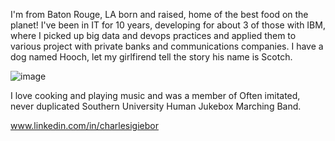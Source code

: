 I'm from Baton Rouge, LA born and raised, home of the best food on the planet!
I've been in IT for 10 years, developing for about 3 of those with IBM, where I picked up big data and devops practices and applied them to various project with private
banks and communications companies. I have a dog named Hooch, let my girlfirend tell the story his name is Scotch. 

![image](https://user-images.githubusercontent.com/20036272/150190297-31146666-1c65-4b99-982a-9a2ffc15c71a.png)

I love cooking and playing music and was a member of Often imitated, never duplicated Southern University Human Jukebox Marching Band. 

www.linkedin.com/in/charlesigiebor
